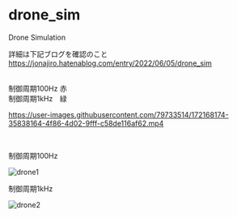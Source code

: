 # drone_sim
Drone Simulation</br>

詳細は下記ブログを確認のこと</br>
https://jonajiro.hatenablog.com/entry/2022/06/05/drone_sim

</br>
制御周期100Hz 赤</br>
制御周期1kHz　緑 </br>

https://user-images.githubusercontent.com/79733514/172168174-35838164-4f86-4d02-9fff-c58de116af62.mp4

</br>

制御周期100Hz</br>

![drone1](https://user-images.githubusercontent.com/79733514/172168201-99186b35-8376-4dcc-8f06-896a95fb160d.jpg)

制御周期1kHz</br>

![drone2](https://user-images.githubusercontent.com/79733514/172168200-a1d76ad7-d50c-419f-a124-53c620930f62.jpg)

